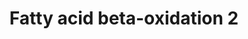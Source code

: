 ---
annotations:
- id: PW:0000738
  parent: classic metabolic pathway
  type: Pathway Ontology
  value: fatty acid beta degradation pathway
authors:
- Nsalomonis
- MaintBot
- Evelo
- C.Redfern
- Christine Chichester
- Fehrhart
- Timverbruggen
- Eweitz
description: ''
last-edited: 2021-05-07
organisms:
- Rattus norvegicus
redirect_from:
- /index.php/Pathway:WP105
- /instance/WP105
revision: null
schema-jsonld:
- '@context': https://schema.org/
  '@id': https://wikipathways.github.io/pathways/WP105.html
  '@type': Dataset
  creator:
    '@type': Organization
    name: WikiPathways
  description: ''
  keywords:
  - (S)-3-Hydroxydecanoyl-CoA
  - (S)-3-Hydroxyoctanoyl-CoA
  - (S)-Hydrocyhexanoyl
  - 3-Oxo-octanoyl-CoA
  - 3-Oxocanoyl-CoA
  - 3-Oxohexanoyl-CoA
  - Acadm
  - Acads
  - Acetyl-CoA
  - Butanoyl-CoA
  - Decanoyl-CoA
  - Echs1
  - Hadha
  - Hadhb
  - Hadhsc
  - Hexanoyl-CoA
  - Octaoyl-CoA
  - Trans-Dec-2-enoyl-CoA
  - Trans-Hex-2-enoyl-CoA
  - Trans-Oct-2-enoyl-CoA
  license: CC0
  name: Fatty acid beta-oxidation 2
seo: CreativeWork
title: Fatty acid beta-oxidation 2
wpid: WP105
---